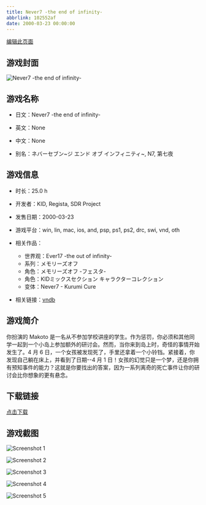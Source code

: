 ```yaml
---
title: Never7 -the end of infinity-
abbrlink: 102552af
date: 2000-03-23 00:00:00
---
```

[编辑此页面](https://github.com/ACG-3/ADV3-source/blob/main/source/_posts/Never7%20-the%20end%20of%20infinity-.md)

## 游戏封面

![Never7 -the end of infinity-](https://pan.timero.xyz/d/onedrive/img_lib_001/Never7%20-the%20end%20of%20infinity-_cover.avif)


## 游戏名称

- 日文：Never7 -the end of infinity-
- 英文：None
- 中文：None

- 别名：ネバーセブン~ジ エンド オブ インフィニティ~, N7, 第七夜


## 游戏信息

- 时长：25.0 h
- 开发者：KID, Regista, SDR Project
- 发售日期：2000-03-23
- 游戏平台：win, lin, mac, ios, and, psp, ps1, ps2, drc, swi, vnd, oth
- 相关作品：
   - 世界观：Ever17 -the out of infinity-
   - 系列：メモリーズオフ
   - 角色：メモリーズオフ -フェスタ-
   - 角色：KIDミックスセクション キャラクターコレクション
   - 变体：Never7 - Kurumi Cure

- 相关链接：[vndb](https://vndb.org/v248)


## 游戏简介

你扮演的 Makoto 是一名从不参加学校讲座的学生。作为惩罚，你必须和其他同学一起到一个小岛上参加额外的研讨会。然而，当你来到岛上时，奇怪的事情开始发生了。4 月 6 日，一个女孩被发现死了，手里还拿着一个小铃铛。紧接着，你发现自己躺在床上，并看到了日期--4 月 1 日！女孩的幻觉只是一个梦，还是你拥有预知事件的能力？这就是你要找出的答案，因为一系列离奇的死亡事件让你的研讨会比你想象的更有悬念。




## 下载链接

[点击下载](https://pan.timero.xyz/onedrive/adv_lib_001/Never7%20-the%20end%20of%20infinity-)


## 游戏截图


![Screenshot 1](https://pan.timero.xyz/d/onedrive/img_lib_001/Never7%20-the%20end%20of%20infinity-_Screenshot_1.avif)

![Screenshot 2](https://pan.timero.xyz/d/onedrive/img_lib_001/Never7%20-the%20end%20of%20infinity-_Screenshot_2.avif)

![Screenshot 3](https://pan.timero.xyz/d/onedrive/img_lib_001/Never7%20-the%20end%20of%20infinity-_Screenshot_3.avif)

![Screenshot 4](https://pan.timero.xyz/d/onedrive/img_lib_001/Never7%20-the%20end%20of%20infinity-_Screenshot_4.avif)

![Screenshot 5](https://pan.timero.xyz/d/onedrive/img_lib_001/Never7%20-the%20end%20of%20infinity-_Screenshot_5.avif)

